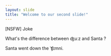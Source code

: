 ```yaml
---
layout: slide
title: "Welcome to our second slide!"
---
```

[NSFW] Joke

What's the difference between ʤuːz and Santa ?


Santa went down the ˈʧɪmni.

